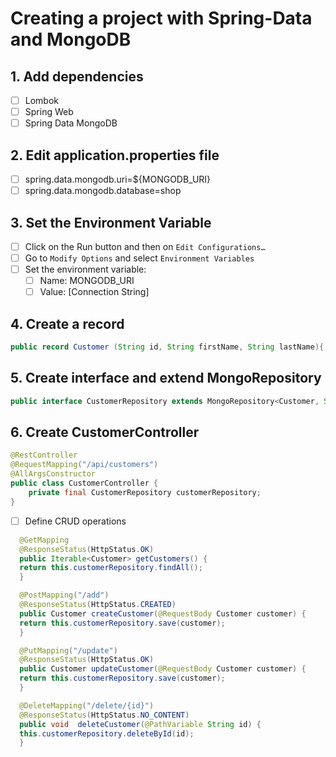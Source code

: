 
# Creating a project with Spring-Data and MongoDB

## 1. Add dependencies
- [ ] Lombok
- [ ] Spring Web
- [ ] Spring Data MongoDB

## 2. Edit application.properties file
- [ ]  spring.data.mongodb.uri=${MONGODB_URI}
- [ ] spring.data.mongodb.database=shop

## 3. Set the Environment Variable
- [ ] Click on the Run button and then on `Edit Configurations…`
- [ ] Go to `Modify Options` and select `Environment Variables`
- [ ] Set the environment variable:
    - [ ] Name: MONGODB_URI
    - [ ] Value: [Connection String]

## 4. Create a record
```java 
public record Customer (String id, String firstName, String lastName){ }
```

## 5. Create interface and extend MongoRepository
```java 
public interface CustomerRepository extends MongoRepository<Customer, String> { }
```

## 6. Create CustomerController
```java 
@RestController
@RequestMapping("/api/customers")
@AllArgsConstructor
public class CustomerController {
    private final CustomerRepository customerRepository;
}
```

- [ ] Define CRUD operations
```java 
  @GetMapping
  @ResponseStatus(HttpStatus.OK)
  public Iterable<Customer> getCustomers() {
  return this.customerRepository.findAll();
  }

  @PostMapping("/add")
  @ResponseStatus(HttpStatus.CREATED)
  public Customer createCustomer(@RequestBody Customer customer) {
  return this.customerRepository.save(customer);
  }

  @PutMapping("/update")
  @ResponseStatus(HttpStatus.OK)
  public Customer updateCustomer(@RequestBody Customer customer) {
  return this.customerRepository.save(customer);
  }

  @DeleteMapping("/delete/{id}")
  @ResponseStatus(HttpStatus.NO_CONTENT)
  public void  deleteCustomer(@PathVariable String id) {
  this.customerRepository.deleteById(id);
  }
```